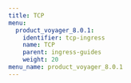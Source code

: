```yaml
---
title: TCP
menu:
  product_voyager_8.0.1:
    identifier: tcp-ingress
    name: TCP
    parent: ingress-guides
    weight: 20
menu_name: product_voyager_8.0.1
---
```


